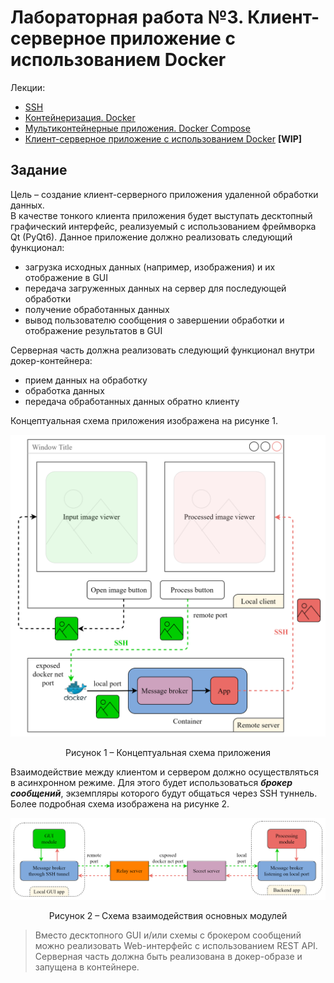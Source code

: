 # Лабораторная работа №3. Клиент-серверное приложение с использованием Docker

Лекции:
- [SSH](../../lectures/lecture_0/lecture_0.md)
- [Контейнеризация. Docker](../../lectures/lecture_1/lecture_1.md)
- [Мультиконтейнерные приложения. Docker Compose](../../lectures/lecture_2/lecture_2.md)
- [Клиент-серверное приложение с использованием Docker](lectures/lecture_3/lecture_3.md) **[WIP]**

## Задание

Цель &ndash; создание клиент-серверного приложения удаленной обработки данных.  
В качестве тонкого клиента приложения будет выступать десктопный графический интерфейс, реализуемый с использованием фреймворка Qt (PyQt6). Данное приложение должно реализовать следующий функционал:
- загрузка исходных данных (например, изображения) и их отображение в GUI
- передача загруженных данных на сервер для последующей обработки
- получение обработанных данных
- вывод пользователю сообщения о завершении обработки и отображение результатов в GUI

Серверная часть должна реализовать следующий функционал внутри докер-контейнера:
- прием данных на обработку
- обработка данных
- передача обработанных данных обратно клиенту  

Концептуальная схема приложения изображена на рисунке 1.

<div align="center">
  <img src="../../lectures/lecture_3/images/client_server_docker_app_1.svg" width="1000" title="Client-server app architecture"/>
  <p style="text-align: center">
    Рисунок 1 &ndash; Концептуальная схема приложения
  </p>
</div>

Взаимодействие между клиентом и сервером должно осуществляться в асинхронном режиме. Для этого будет использоваться ***брокер сообщений***, экземпляры которого будут общаться через SSH туннель. Более подробная схема изображена на рисунке 2.

<div align="center">
  <img src="../../lectures/lecture_3/images/client_server_docker_app_2.svg" width="1000" title="Client-server app architecture"/>
  <p style="text-align: center">
    Рисунок 2 &ndash; Схема взаимодействия основных модулей
  </p>
</div>

> Вместо десктопного GUI и/или схемы с брокером сообщений можно реализовать Web-интерфейс с использованием REST API. Серверная часть должна быть реализована в докер-образе и запущена в контейнере.